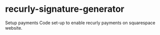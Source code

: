 # recurly-signature-generator
Setup payments
Code set-up to enable recurly payments on squarespace website.
